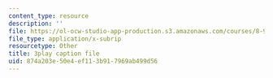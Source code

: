 ```yaml
---
content_type: resource
description: ''
file: https://ol-ocw-studio-app-production.s3.amazonaws.com/courses/8-962-general-relativity-spring-2020/874a203e50e4ef113b917969ab499d56_uNWqE3LS1E.srt
file_type: application/x-subrip
resourcetype: Other
title: 3play caption file
uid: 874a203e-50e4-ef11-3b91-7969ab499d56
---
```

